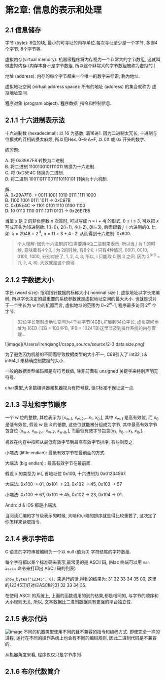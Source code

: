 # 第2章: 信息的表示和处理

## 2.1 信息储存
字节 (byte): 8位的块, 最小的可寻址的内存单位.每次寻址至少是一个字节, 多则4个字节, 8个字节等.

虚拟内存(virtual memory): 机器级程序将内存视为一个非常大的字节数组, 这就叫做虚拟内存.(内存本身不是字节数组, 所以这个非常大的字节数组被称为虚拟的.)

地址 (address): 内存的每个字节都由一个唯一的数字来标识, 称为地址.

虚拟地址空间 (virtual address space): 所有的地址 (address) 的集合就称为 虚拟地址空间.

程序对象 (program object): 程序数据, 指令和控制信息.


## 2.1.1 十六进制表示法

十六进制数 (hexadecimal): 以 16 为基数, 满16进1. 因为二进制太冗长, 十进制与位模式的互相转换太麻烦, 所以用Hex. 0~9 A~F, 以 0X 或 0x 开头的数字.

练习题:

A. 将 0x39A7F8 转换为二进制    
B. 将二进制 1100100101111011 转换为十六进制.  
C. 将 0xD5E4C 转换为二进制.  
D. 将二进制 1001101110011110110101 转换为十六机制.  

解:    
A. 0x39A7F8 -> 0011 1001 1010 0111 1111 1000   
B. 1100 1001 0111 1011 -> 0xC97B  
C. 0xD5E4C -> 1101 0101 1110 0100 1100  
D. 10 0110 1110 0111 1011 0101 -> 0x26E7B5



当值 _x_ 是 2 的非负整数 _n_ 次幂时, 可以写成 n = i + 4j 的形式, 0 ≤ i ≤ 3, 可以把 _x_ 写成开头为16进制数: 1(i=0), 2(i=1), 4(i=2), 8(i=3), 后面跟着 _j_ 十六进制的0. 比如: _x_ = 2048 = 2<sup>11</sup>, n = 11 = 3 + 4 · 2. 从而得到十六进制: 0x800.
> 个人理解: 因为十六进制的1位需要用4位二进制来表示. 所以当 _j_ 为 1 的时候, 意味着有4个0, j 为 2的时候, 有8个0, i 只有4种情况, 0001, 0010, 0100, 1000, 分别对应了, 1, 2, 4, 8, 所以, i 只能取 0 到 3 之间. 因为 2<sup>0-3</sup> = [1, 2, 4, 8].  大致就是这个原理.



## 2.1.2 字数据大小
字长 (word size): 指明指针数据的标称大小( nominal size ), 虚拟地址以字长来编码, 所以字长决定的最重要的系统参数就是虚拟地址空间的最大大小. 也就是说对于一个字长为 w 位的机器而言, 虚拟地址的范围为 0~2<sup>w</sup>-1, 程序最多访问 2<sup>w</sup> 个字节.
> 32位字长限制虚地址空间为4千兆字节(4GB),扩展到64位字长, 虚拟空间地址为 16EB (1EB = 1024PB, 1PB = 1024TB)这里涉及到操作系统的内存管理...

![image](/Users/lirenqiang1/csapp_source/source/2-3 data size.png)

为了避免因为机器的不同而导致数据类型的大小不一, C99引入了 int32_t & int64_t 来精确控制数据的大小.

一般的数据类型编码都是有符号数值, 除非前面有 unsigned 关键字来特别声明无符号.

char类型,大多数编译器和机器视为有符号数, 但C标准不保证这一点.

## 2.1.3 寻址和字节顺序

一个 _w_ 位的整数, 其位表示为  [_x_<sub>w-1</sub>, _x_<sub>w-2</sub>,..._x_<sub>1</sub>, _x_<sub>0</sub>,], 其中 _x_<sub>w-1</sub> 是高有效位, 而 _x_<sub>0</sub> 是低有效位, 假设 _w_ 是 8 的倍数, 这些位就能被分组成为字节, 其中最高有效字节包含位 [_x_<sub>w-1</sub>, _x_<sub>w-2</sub>,..._x_<sub>w-7</sub>, _x_<sub>w-8</sub>,], 而最低有效字节包含[_x_<sub>7</sub>, _x_<sub>6</sub>,..._x_<sub>1</sub>, _x_<sub>0</sub>,].  

机器在内存中按照从最低有效字节到最高有效字节排序, 有些则反之.  

小端法 (little endian): 最低有效字节在最前面的方式. 

大端法 (big endian) : 最高有效字节在最前面.

假设 x 的类型为 int, 首地址位 0x100, 十六进制为 0x01234567.  

大端法: 0x100 -> 01, 0x101 -> 23, 0x102 -> 45, 0x103 -> 57

小端法: 0x100 -> 67, 0x101 -> 45, 0x102 -> 23, 0x104 -> 01.

Android & iOS 都是小端法.

当阅读汇编的字节级表示的时候, 大端和小端的排序就显得比较重要了, 这决定了你怎样来读取指令.

## 2.1.4 表示字符串
C 语言的字符串被编码为一个以 null (值为0) 字符结尾的字符数组.

每个字符都以某个标准码来表示,最常见的是 ASCII 码, (Mac 终端可以用 `man ascii` 命令来打印出 ASCII 码的列表)

`show_bytes("12345", 6);` 来运行的话,得到的结果为: 31 32 33 34 35 00, 这里的12345正好对应ASCII的31 32 33 34 35.

在使用 ASCII 的系统上, 上面的函数调用的到的结果,都是相同的, 与字节的顺序和大小规则无关, 所以, 文本数据比二进制数据具有更强的平台独立性.

## 2.1.5 表示代码
![image](/Users/lirenqiang1/csapp_source/source/2-1-5Code.png)
不同的机器类型使用不同的且不兼容的指令和编码方式. 即使完全一样的进程, 运行在不同的操作系统上也会有不同的编码规则, 因此二进制代码是不兼容的.

从机器角度来看, 程序仅仅只是字节序列.

## 2.1.6 布尔代数简介





<br><br><br><br><br><br><br><br><br><br><br><br><br><br><br><br><br><br><br>


